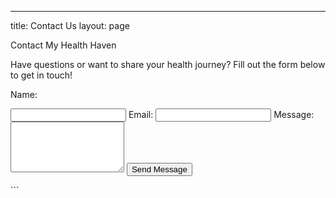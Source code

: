 ---
title: Contact Us
layout: page

Contact My Health Haven

Have questions or want to share your health journey? Fill out the form below to get in touch!<form action="https://formspree.io/f/your-unique-id" method="POST">
  <label for="name">Name:</label>

  <input type="text" id="name" name="name" required>
  <label for="email">Email:</label>

  <input type="email" id="email" name="email" required>
  <label for="message">Message:</label>

  <textarea id="message" name="message" rows="5" required></textarea>
  <input type="submit" value="Send Message">
</form>
```

